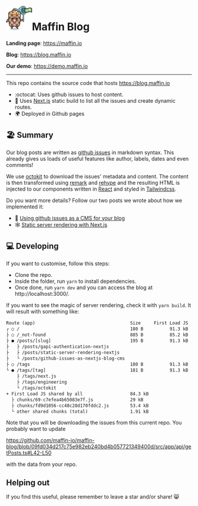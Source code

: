 <img align="left" src="https://github.com/maffin-io/maffin-blog/blob/master/src/assets/images/logo.png" width="70" height="65">

# Maffin Blog

**Landing page**: <a href="https://maffin.io" target="_blank">https://maffin.io</a>

**Blog**: <a href="https://blog.maffin.io" target="_blank">https://blog.maffin.io</a>

**Our demo**: <a href="https://demo.maffin.io" target="_blank">https://demo.maffin.io</a>

---


This repo contains the source code that hosts <a href="https://blog.maffin.io" target="_blank">https://blog.maffin.io</a>

- :octocat: Uses github issues to host content.
- 🌳 Uses <a href="https://nextjs.org/" target="_blank">Next.js</a> static build to list all the issues and create dynamic routes.
- 🌍 Deployed in Github pages

## 🏖️ Summary

Our blog posts are written as <a href="https://github.com/maffin-io/maffin-blog/issues" target="_blank">github issues</a> in markdown syntax. This already gives us loads of useful features like author, labels, dates and even comments!

We use <a href="https://github.com/octokit" target="_blank">octokit</a> to download the issues' metadata and content. The content is then transformed using <a href="https://github.com/remarkjs" target="_blank">remark</a> and <a href="https://github.com/rehypejs/rehype" target="_blank">rehype</a> and the resulting HTML is injected to our components written in <a href="https://react.dev/" target="_blank">React</a> and styled in <a href="https://tailwindcss.com/" target="_blank">Tailwindcss</a>.

Do you want more details? Follow our two posts we wrote about how we implemented it:

- 🧰 <a href="https://blog.maffin.io/posts/github-issues-as-nextjs-blog-cms" target="_blank">Using github issues as a CMS for your blog</a>
- 🕸️ <a href="https://blog.maffin.io/posts/static-server-rendering-nextjs" target="_blank">Static server rendering with Next.js</a>

## 💻 Developing

If you want to customise, follow this steps:

- Clone the repo.
- Inside the folder, run `yarn` to install dependencies.
- Once done, run `yarn dev` and you can access the blog at http://localhost:3000/.

If you want to see the magic of server rendering, check it with `yarn build`. It will result with something like:

```
Route (app)                                    Size     First Load JS
┌ ○ /                                          180 B          91.3 kB
├ ○ /_not-found                                885 B          85.2 kB
├ ● /posts/[slug]                              195 B          91.3 kB
├   ├ /posts/gapi-authentication-nextjs
├   ├ /posts/static-server-rendering-nextjs
├   └ /posts/github-issues-as-nextjs-blog-cms
├ ○ /tags                                      180 B          91.3 kB
└ ● /tags/[tag]                                181 B          91.3 kB
    ├ /tags/next.js
    ├ /tags/engineering
    └ /tags/octokit
+ First Load JS shared by all                  84.3 kB
  ├ chunks/69-c7efea4b65083e7f.js              29 kB
  ├ chunks/fd9d1056-cc48c28d170fddc2.js        53.4 kB
  └ other shared chunks (total)                1.91 kB
```

Note that you will be downloading the issues from this current repo. You probably want to update

https://github.com/maffin-io/maffin-blog/blob/09fd034d217c75e982eb240bd4b057721349400d/src/app/api/getPosts.ts#L42-L50

with the data from your repo.

## Helping out

If you find this useful, please remember to leave a star and/or share! 😸
